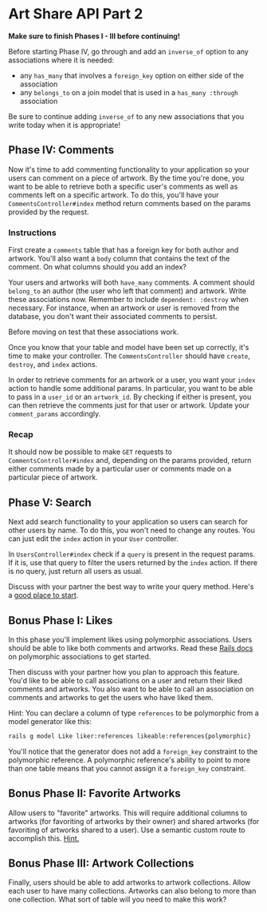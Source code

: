 # Art Share API Part 2

**Make sure to finish Phases I - III before continuing!**

Before starting Phase IV, go through and add an `inverse_of` option to any
associations where it is needed:

* any `has_many` that involves a `foreign_key` option on either side of the
  association
* any `belongs_to` on a join model that is used in a `has_many :through`
  association

Be sure to continue adding `inverse_of` to any new associations that you write
today when it is appropriate!

## Phase IV: Comments

Now it's time to add commenting functionality to your application so your users
can comment on a piece of artwork. By the time you're done, you want to be able
to retrieve both a specific user's comments as well as comments left on a
specific artwork. To do this, you'll have your `CommentsController#index` method
return comments based on the params provided by the request.

### Instructions

First create a `comments` table that has a foreign key for both author and
artwork. You'll also want a `body` column that contains the text of the
comment. On what columns should you add an index?

Your users and artworks will both `have_many` comments. A comment should
`belong_to` an author (the user who left that comment) and artwork. Write
these associations now. Remember to include `dependent: :destroy` when
necessary. For instance, when an artwork or user is removed from the
database, you don't want their associated comments to persist.

Before moving on test that these associations work.

Once you know that your table and model have been set up correctly, it's time
to make your controller. The `CommentsController` should have `create`,
`destroy`, and `index` actions.

In order to retrieve comments for an artwork or a user, you want your `index`
action to handle some additional params. In particular, you want to be able to
pass in a `user_id` or an `artwork_id`. By checking if either is present, you
can then retrieve the comments just for that user or artwork. Update your
`comment_params` accordingly.

### Recap

It should now be possible to make `GET` requests to `CommentsController#index`
and, depending on the params provided, return either comments made by a
particular user or comments made on a particular piece of artwork.

## Phase V: Search

Next add search functionality to your application so users can search for other
users by name. To do this, you won't need to change any routes. You can just
edit the `index` action in your `User` controller.

In `UsersController#index` check if a `query` is present in the request params.
If it is, use that query to filter the users returned by the `index` action. If
there is no query, just return all users as usual.

Discuss with your partner the best way to write your query method. Here's a
[good place to start][postgres-search].

## Bonus Phase I: Likes

In this phase you'll implement likes using polymorphic associations. Users
should be able to like both comments and artworks. Read these [Rails
docs][polymorphic-associations] on polymorphic associations to get started.

Then discuss with your partner how you plan to approach this feature. You'd like
to be able to call associations on a user and return their liked comments and
artworks. You also want to be able to call an association on comments and
artworks to get the users who have liked them.

Hint: You can declare a column of type `references` to be polymorphic from a
model generator like this:

```sh
rails g model Like liker:references likeable:references{polymorphic}
```

You'll notice that the generator does not add a `foreign_key` constraint to the
polymorphic reference. A polymorphic reference's ability to point to more than
one table means that you cannot assign it a `foreign_key` constraint.

## Bonus Phase II: Favorite Artworks

Allow users to "favorite" artworks. This will require additional columns to
artworks (for favoriting of artworks by their owner) and shared artworks (for
favoriting of artworks shared to a user). Use a semantic custom route to
accomplish this. [Hint.][more-restful-actions]

## Bonus Phase III: Artwork Collections

Finally, users should be able to add artworks to artwork collections. Allow
each user to have many collections. Artworks can also belong to more than one
collection. What sort of table will you need to make this work?

[postgres-search]: https://www.postgresql.org/docs/current/functions-matching.html
[polymorphic-associations]: http://guides.rubyonrails.org/association_basics.html#polymorphic-associations
[more-restful-actions]: http://guides.rubyonrails.org/v7.0.3/routing.html#adding-more-restful-actions